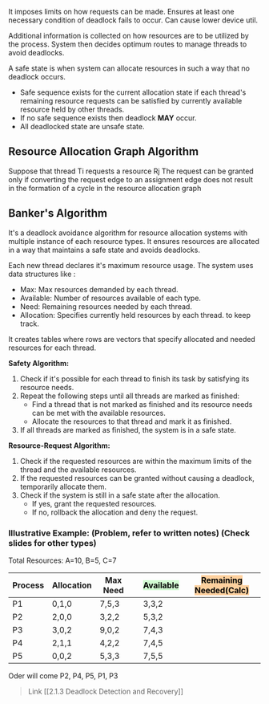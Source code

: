 It imposes limits on how requests can be made. Ensures at least one necessary condition of deadlock fails to occur. Can cause lower device util. 

Additional information is collected on how resources are to be utilized by the process. System then decides optimum routes to manage threads to avoid deadlocks.  

A safe state is when system can allocate resources in such a way that no deadlock occurs. 
- Safe sequence exists for the current allocation state if each thread's remaining resource requests can be satisfied by currently available resource held by other threads.
- If no safe sequence exists then deadlock **MAY** occur. 
- All deadlocked state are unsafe state. 


## Resource Allocation Graph Algorithm
Suppose that thread Ti requests a resource Rj
The request can be granted only if converting the request edge to an assignment edge does not result in the formation of a cycle in the resource allocation graph


## Banker's Algorithm
It's a deadlock avoidance algorithm for resource allocation systems with multiple instance of each resource types. It ensures resources are allocated in a way that maintains a safe state and avoids deadlocks. 

Each new thread declares it's maximum resource usage. The system uses data structures like :
- Max: Max resources demanded by each thread.
- Available: Number of resources available of each type. 
- Need: Remaining resources needed by each thread.
- Allocation: Specifies currently held resources by each thread.
to keep track.

It creates tables where rows are vectors that specify allocated and needed resources for each thread.  


**Safety Algorithm:**

1. Check if it's possible for each thread to finish its task by satisfying its resource needs.
2. Repeat the following steps until all threads are marked as finished:
    - Find a thread that is not marked as finished and its resource needs can be met with the available resources.
    - Allocate the resources to that thread and mark it as finished.
3. If all threads are marked as finished, the system is in a safe state.

**Resource-Request Algorithm:**

1. Check if the requested resources are within the maximum limits of the thread and the available resources.
2. If the requested resources can be granted without causing a deadlock, temporarily allocate them.
3. Check if the system is still in a safe state after the allocation.
    - If yes, grant the requested resources.
    - If no, rollback the allocation and deny the request.


### Illustrative Example: (Problem, refer to written notes) (Check slides for other types)

Total Resources: A=10, B=5, C=7

|Process|Allocation|Max Need||<mark style="background: #BBFABBA6;">Available</mark>|<mark style="background: #FFB86CA6;">Remaining Needed(Calc)</mark>|
|--|--|--|---|--|--|
|P1|0,1,0|7,5,3||3,3,2||
|P2|2,0,0|3,2,2||5,3,2||
|P3|3,0,2|9,0,2||7,4,3||
|P4|2,1,1|4,2,2||7,4,5||
|P5|0,0,2|5,3,3||7,5,5||

Oder will come P2, P4, P5, P1, P3


>Link
	[[2.1.3 Deadlock Detection and Recovery]]